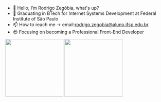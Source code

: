 - 👋 Hello, I’m Rodrigo Zegóbia, what's up?
- :book: Graduating in BTech for Internet Systems Development at Federal Institute of São Paulo
- 📫 How to reach me -> email:rodrigo.zegobia@aluno.ifsp.edu.br
- :heart_eyes: Focusing on becoming a Professional Front-End Developer

<div>
  <img height="180em"  src="https://github-readme-stats.vercel.app/api?username=rodrigozegobia&theme=radical)">
  <img height="180em"  src="https://github-readme-stats.vercel.app/api/top-langs/?username=rodrigozegobia&theme=radical">
</div>
